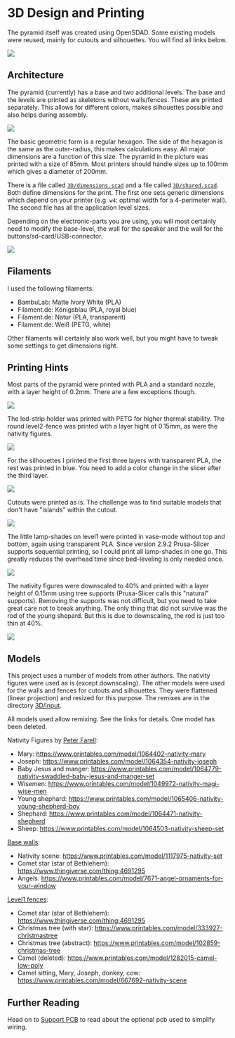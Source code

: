 3D Design and Printing
======================

The pyramid itself was created using OpenSDAD. Some existing models were
reused, mainly for cutouts and silhouettes. You will find all links below.

![](./pyramid.jpg)


Architecture
------------

The pyramid (currently) has a base and two additional levels.  The
base and the levels are printed as skeletons without
walls/fences. These are printed separately. This allows for different
colors, makes silhouettes possible and also helps during assembly.

![](./base.jpg)

The basic geometric form is a regular hexagon. The side of the hexagon
is the same as the outer-radius, this makes calculations easy. All
major dimensions are a function of this size. The pyramid in the picture
was printed with a size of 85mm. Most printers should handle sizes up to
100mm which gives a diameter of 200mm.

There is a file called [`3D/dimensions.scad`](../3D/dimensions.scad)
and a file called [`3D/shared.scad`](../3D/shared.scad).  Both define
dimensions for the print. The first one sets generic dimensions which
depend on your printer (e.g. `w4`: optimal width for a 4-perimeter
wall). The second file has all the application level sizes.

Depending on the electronic-parts you are using, you will most certainly
need to modify the base-level, the wall for the speaker and the
wall for the buttons/sd-card/USB-connector.

![](./base+pcb+motor+speaker.jpg)


Filaments
---------

I used the following filaments:

  - BambuLab: Matte Ivory White (PLA)
  - Filament.de: Königsblau (PLA, royal blue)
  - Filament.de: Natur (PLA, transparent)
  - Filament.de: Weiß (PETG, white)

Other filaments will certainly also work well, but you might have to
tweak some settings to get dimensions right.


Printing Hints
--------------

Most parts of the pyramid were printed with PLA and a standard nozzle,
with a layer height of 0.2mm. There are a few exceptions though.

![](./led_strip.jpg)

The led-strip holder was printed with PETG for higher thermal stability.
The round level2-fence was printed with a layer hight of 0.15mm, as were
the nativity figures.

![](./level2_fence.jpg)

For the silhouettes I printed the first three layers with transparent
PLA, the rest was printed in blue. You need to add a color change
in the slicer after the third layer.

![](./silhouette.jpg)

Cutouts were printed as is. The challenge was to find suitable models
that don't have "islands" within the cutout.

![](./level1_fence.jpg)

The little lamp-shades on level1 were printed in vase-mode without top
and bottom, again using transparent PLA. Since version 2.9.2
Prusa-Slicer supports sequential printing, so I could print all
lamp-shades in one go. This greatly reduces the overhead time since
bed-leveling is only needed once.

![](./lamp_shade.jpg)

The nativity figures were downscaled to 40% and printed with a layer
height of 0.15mm using tree supports (Prusa-Slicer calls this
"natural" supports). Removing the supports was not difficult, but you
need to take great care not to break anything. The only thing that did
not survive was the rod of the young shepard. But this is due to
downscaling, the rod is just too thin at 40%.

![](./nativity_figures.jpg)


Models
------

This project uses a number of models from other authors. The nativity
figures were used as is (except downscaling). The other models were used
for the walls and fences for cutouts and silhouettes. They were
flattened (linear projection) and resized for this purpose. The remixes
are in the directory [3D/input](../3D/input/README.md).

All models used allow remixing. See the links for details. One model has been
deleted.

Nativity Figures by [Peter Farell](https://www.printables.com/@PeterFarell):

  - Mary: <https://www.printables.com/model/1064402-nativity-mary>
  - Joseph: <https://www.printables.com/model/1064354-nativity-joseph>
  - Baby Jesus and manger: <https://www.printables.com/model/1064779-nativity-swaddled-baby-jesus-and-manger-set>
  - Wisemen: <https://www.printables.com/model/1049972-nativity-magi-wise-men>
  - Young shephard: <https://www.printables.com/model/1065406-nativity-young-shepherd-boy>
  - Shephard: <https://www.printables.com/model/1064471-nativity-shepherd>
  - Sheep: <https://www.printables.com/model/1064503-nativity-sheep-set>

[Base walls](../3D/base_walls.scad):

  - Nativity scene: <https://www.printables.com/model/1117975-nativity-set>
  - Comet star (star of Bethlehem): <https://www.thingiverse.com/thing:4691295>
  - Angels: <https://www.printables.com/model/7671-angel-ornaments-for-your-window>

[Level1 fences](../3D/level1_fences.scad):

  - Comet star (star of Bethlehem): <https://www.thingiverse.com/thing:4691295>
  - Christmas tree (with star): <https://www.printables.com/model/333927-christmastree>
  - Christmas tree (abstract): <https://www.printables.com/model/102859-christmas-tree>
  - Camel (deleted): <https://www.printables.com/model/1282015-camel-low-poly>
  - Camel sitting, Mary, Joseph, donkey, cow: <https://www.printables.com/model/667692-nativity-scene>


Further Reading
---------------

Head on to [Support PCB](./pcb.md) to read about the optional pcb used
to simplify wiring.
